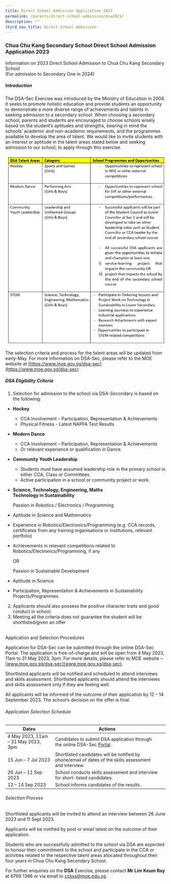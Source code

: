```yaml
---
title: Direct School Admission Application 2023
permalink: /parents/direct-school-admission/dsa2023/
description: ""
third_nav_title: Direct School Admission
---
```

### Chua Chu Kang Secondary School Direct School Admission Application 2023
Information on 2023 Direct School Admission to Chua Chu Kang Secondary School
<br>(For admission to Secondary One in 2024)
<br>
##### Introduction
The DSA-Sec Exercise was introduced by the Ministry of Education in 2004. It seeks to promote holistic education and provide students an opportunity to demonstrate a more diverse range of achievements and talents in seeking admission to a secondary school.
When choosing a secondary school, parents and students are encouraged to choose schools wisely based on the student’s aptitudes and strengths, bearing in mind the schools’ academic and non-academic requirements, and the programmes available to develop the area of talent.
We would like to invite students with an interest or aptitude in the talent areas stated below and seeking admission to our school, to apply through this exercise.

![](/images/Parents/dsa_table2023.jpg)

The selection criteria and process for the talent areas will be updated from early-May. 
For more information on DSA-Sec, please refer to the MOE website at [https://www.moe.gov.sg/dsa-sec](https://www.moe.gov.sg/dsa-sec)


##### DSA Eligibility Criteria

1. Selection for admission to the school via DSA-Secondary is based on the following:
* **Hockey**
	* CCA Involvement – Participation, Representation &amp; Achievements 
	* Physical Fitness - Latest NAPFA Test Results
* **Modern Dance**
	* CCA Involvement – Participation, Representation &amp; Achievements
	* Or relevant experience or qualification in Dance.
* **Community Youth Leadership** 
	* Students must have assumed leadership role in the primary school in either CCA, Class or Committees.
	* Active participation in a school or community project or work.
	
* **Science, Technology, Engineering, Maths <br>
	Technology in Sustainability**

	Passion in Robotics / Electronics / Programming
* Aptitude in Science and Mathematics
* Experience in Robotics/Electronics/Programming (e.g. CCA records, certificates from any training organisations or institutions, relevant portfolio)
* Achievements in relevant competitions related to Robotics/Electronics/Programming, if any 

	OR

	Passion in Sustainable Development
* Aptitude in Science 
* Participation, Representation &amp; Achievements in Sustainability Projects/Programmes  

2. Applicants should also possess the positive character traits and good conduct in school. 
3. Meeting all the criteria does not guarantee the student will be shortlisted/given an offer


<br>
Application and Selection Procedures  

Application for DSA-Sec can be submitted through the online DSA-Sec Portal. The application is free-of-charge and will be open from 4 May 2023, 11am to 31 May 2023, 3pm. For more details, please refer to MOE website – [www.moe.gov.sg/dsa-sec](www.moe.gov.sg/dsa-sec).

Shortlisted applicants will be notified and scheduled to attend interviews and skills assessment. Shortlisted applicants should attend the interviews and skills assessment only if they are feeling well.

All applicants will be informed of the outcome of their application by 12 – 14 September 2023. The school’s decision on the offer is final.

###### Application Selection Schedule

|Dates  	| Actions   	|	|			
|---	|---	| ---	|			
|  4 May 2023, 11am – 31 May 2023, 3pm	|  	Candidates to submit DSA application through the online DSA-Sec [Portal](https://go.gov.sg/apply-dsa-sec).	|  		|  
|  	15 Jun –  7 Jul 2023	|  	Shortlisted candidates will be notified by phone/email of dates of the skills assessment and interview.	|  		|  
|26 Jun – 11 Sep 2023 | School conducts skills assessment and interview for short-listed candidates. |  |
| 12 – 14 Sep 2023 | School informs candidates of the results. | |

###### Selection Process
Shortlisted applicants will be invited to attend an interview between 26 June 2023 and 11 Sept 2023. 

Applicants will be notified by post or email latest on the outcome of their application.

Students who are successfully admitted to the school via DSA are expected to honour their commitment to the school and participate in the CCA or activities related to the respective talent areas allocated throughout their four years in Chua Chu Kang Secondary School.

For further enquiries on the **DSA** Exercise, please contact **Mr Lim Keum Ray** at 6769 1386 or via email to [cckss@moe.edu.sg](cckss@moe.edu.sg).